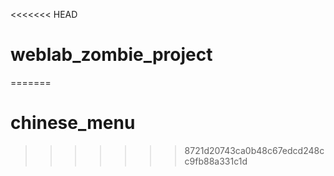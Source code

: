 <<<<<<< HEAD
# weblab_zombie_project
=======
# chinese_menu
>>>>>>> 8721d20743ca0b48c67edcd248cc9fb88a331c1d

